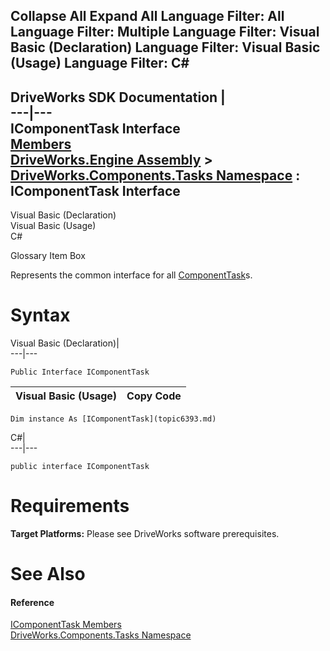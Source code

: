 Collapse All Expand All Language Filter: All  Language Filter: Multiple  Language Filter: Visual Basic (Declaration) Language Filter: Visual Basic (Usage) Language Filter: C#  
---  
DriveWorks SDK Documentation  |   
---|---  
IComponentTask Interface   
[Members](topic6394.md)   
[DriveWorks.Engine Assembly](topic2156.md) > [DriveWorks.Components.Tasks Namespace](topic6391.md) : IComponentTask Interface  
---  
  
Visual Basic (Declaration)    
Visual Basic (Usage)    
C# 

Glossary Item Box

Represents the common interface for all [ComponentTask](topic6407.md)s. 

# Syntax

Visual Basic (Declaration)|   
---|---  
      
    
    Public Interface IComponentTask   
  
Visual Basic (Usage)| Copy Code  
---|---  
      
    
    Dim instance As [IComponentTask](topic6393.md)  
  
C#|   
---|---  
      
    
    public interface IComponentTask   
  
# Requirements

**Target Platforms:** Please see DriveWorks software prerequisites.

# See Also

#### Reference

[IComponentTask Members](topic6394.md)   
[DriveWorks.Components.Tasks Namespace](topic6391.md)


